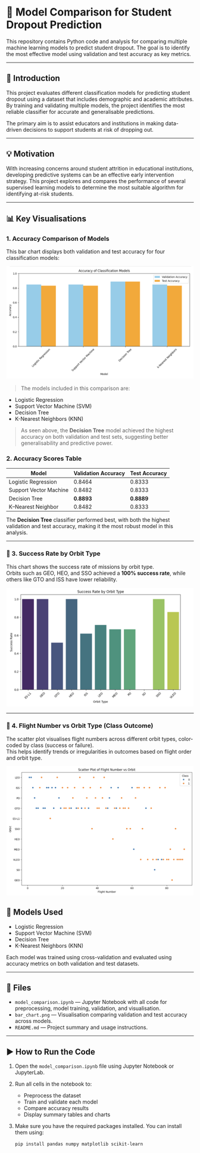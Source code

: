 # 🎯 Model Comparison for Student Dropout Prediction

This repository contains Python code and analysis for comparing multiple machine learning models to predict student dropout. The goal is to identify the most effective model using validation and test accuracy as key metrics.

---

## 📌 Introduction

This project evaluates different classification models for predicting student dropout using a dataset that includes demographic and academic attributes. By training and validating multiple models, the project identifies the most reliable classifier for accurate and generalisable predictions.

The primary aim is to assist educators and institutions in making data-driven decisions to support students at risk of dropping out.

---

## 💡 Motivation

With increasing concerns around student attrition in educational institutions, developing predictive systems can be an effective early intervention strategy. This project explores and compares the performance of several supervised learning models to determine the most suitable algorithm for identifying at-risk students.

---

## 📊 Key Visualisations

### 1. Accuracy Comparison of Models

This bar chart displays both validation and test accuracy for four classification models:

![Model Accuracy Comparison](Comparison_model_accuracy.png)

> The models included in this comparison are:
- Logistic Regression
- Support Vector Machine (SVM)
- Decision Tree
- K-Nearest Neighbors (KNN)

> As seen above, the **Decision Tree** model achieved the highest accuracy on both validation and test sets, suggesting better generalisability and predictive power.

### 2. Accuracy Scores Table

| Model                  | Validation Accuracy | Test Accuracy |
|------------------------|---------------------|---------------|
| Logistic Regression    | 0.8464              | 0.8333        |
| Support Vector Machine | 0.8482              | 0.8333        |
| Decision Tree          | **0.8893**          | **0.8889**    |
| K–Nearest Neighbor     | 0.8482              | 0.8333        |

The **Decision Tree** classifier performed best, with both the highest validation and test accuracy, making it the most robust model in this analysis.

---

### 🔹 3. Success Rate by Orbit Type

This chart shows the success rate of missions by orbit type.  
Orbits such as GEO, HEO, and SSO achieved a **100% success rate**, while others like GTO and ISS have lower reliability.

![Success Rate by Orbit Type](Success_rate_orbit.png)

---

### 🔹 4. Flight Number vs Orbit Type (Class Outcome)

The scatter plot visualises flight numbers across different orbit types, color-coded by class (success or failure).  
This helps identify trends or irregularities in outcomes based on flight order and orbit type.

![Flight Number vs Orbit](Flight_number_orbit.png)

## 🤖 Models Used

- Logistic Regression  
- Support Vector Machine (SVM)  
- Decision Tree  
- K-Nearest Neighbors (KNN)  

Each model was trained using cross-validation and evaluated using accuracy metrics on both validation and test datasets.

---

## 📂 Files

- `model_comparison.ipynb` — Jupyter Notebook with all code for preprocessing, model training, validation, and visualisation.  
- `bar_chart.png` — Visualisation comparing validation and test accuracy across models.  
- `README.md` — Project summary and usage instructions.

---

## ▶️ How to Run the Code

1. Open the `model_comparison.ipynb` file using Jupyter Notebook or JupyterLab.
2. Run all cells in the notebook to:
   - Preprocess the dataset
   - Train and validate each model
   - Compare accuracy results
   - Display summary tables and charts
3. Make sure you have the required packages installed. You can install them using:

   ```bash
   pip install pandas numpy matplotlib scikit-learn
